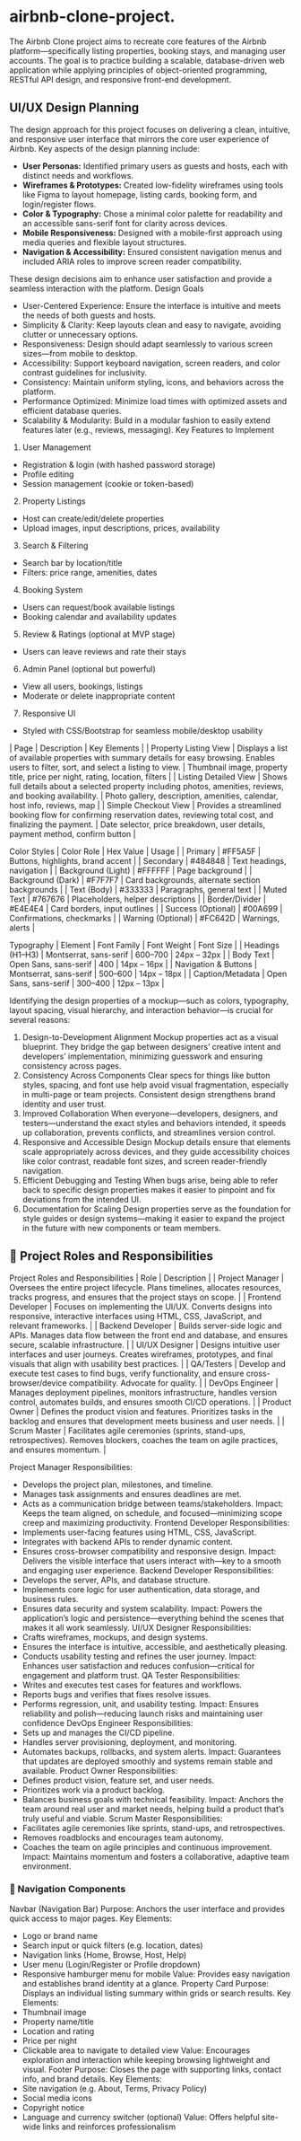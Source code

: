 # airbnb-clone-project.
The Airbnb Clone project aims to recreate core features of the Airbnb platform—specifically listing properties, booking stays, and managing user accounts. The goal is to practice building a scalable, database-driven web application while applying principles of object-oriented programming, RESTful API design, and responsive front-end development.
## UI/UX Design Planning

The design approach for this project focuses on delivering a clean, intuitive, and responsive user interface that mirrors the core user experience of Airbnb. Key aspects of the design planning include:

- **User Personas:** Identified primary users as guests and hosts, each with distinct needs and workflows.
- **Wireframes & Prototypes:** Created low-fidelity wireframes using tools like Figma to layout homepage, listing cards, booking form, and login/register flows.
- **Color & Typography:** Chose a minimal color palette for readability and an accessible sans-serif font for clarity across devices.
- **Mobile Responsiveness:** Designed with a mobile-first approach using media queries and flexible layout structures.
- **Navigation & Accessibility:** Ensured consistent navigation menus and included ARIA roles to improve screen reader compatibility.

These design decisions aim to enhance user satisfaction and provide a seamless interaction with the platform.
 Design Goals
- User-Centered Experience: Ensure the interface is intuitive and meets the needs of both guests and hosts.
- Simplicity & Clarity: Keep layouts clean and easy to navigate, avoiding clutter or unnecessary options.
- Responsiveness: Design should adapt seamlessly to various screen sizes—from mobile to desktop.
- Accessibility: Support keyboard navigation, screen readers, and color contrast guidelines for inclusivity.
- Consistency: Maintain uniform styling, icons, and behaviors across the platform.
- Performance Optimized: Minimize load times with optimized assets and efficient database queries.
- Scalability & Modularity: Build in a modular fashion to easily extend features later (e.g., reviews, messaging).
 Key Features to Implement
1. User Management
- Registration & login (with hashed password storage)
- Profile editing
- Session management (cookie or token-based)
2. Property Listings
- Host can create/edit/delete properties
- Upload images, input descriptions, prices, availability
3. Search & Filtering
- Search bar by location/title
- Filters: price range, amenities, dates
4. Booking System
- Users can request/book available listings
- Booking calendar and availability updates
5. Review & Ratings (optional at MVP stage)
- Users can leave reviews and rate their stays
6. Admin Panel (optional but powerful)
- View all users, bookings, listings
- Moderate or delete inappropriate content
7. Responsive UI
- Styled with CSS/Bootstrap for seamless mobile/desktop usability

| Page | Description | Key Elements | 
| Property Listing View | Displays a list of available properties with summary details for easy browsing. Enables users to filter, sort, and select a listing to view. | Thumbnail image, property title, price per night, rating, location, filters | 
| Listing Detailed View | Shows full details about a selected property including photos, amenities, reviews, and booking availability. | Photo gallery, description, amenities, calendar, host info, reviews, map | 
| Simple Checkout View | Provides a streamlined booking flow for confirming reservation dates, reviewing total cost, and finalizing the payment. | Date selector, price breakdown, user details, payment method, confirm button | 

 Color Styles
| Color Role | Hex Value | Usage | 
| Primary | #FF5A5F | Buttons, highlights, brand accent | 
| Secondary | #484848 | Text headings, navigation | 
| Background (Light) | #FFFFFF | Page background | 
| Background (Dark) | #F7F7F7 | Card backgrounds, alternate section backgrounds | 
| Text (Body) | #333333 | Paragraphs, general text | 
| Muted Text | #767676 | Placeholders, helper descriptions | 
| Border/Divider | #E4E4E4 | Card borders, input outlines | 
| Success (Optional) | #00A699 | Confirmations, checkmarks | 
| Warning (Optional) | #FC642D | Warnings, alerts | 

Typography
| Element | Font Family | Font Weight | Font Size | 
| Headings (H1–H3) | Montserrat, sans-serif | 600–700 | 24px – 32px | 
| Body Text | Open Sans, sans-serif | 400 | 14px – 16px | 
| Navigation & Buttons | Montserrat, sans-serif | 500–600 | 14px – 18px | 
| Caption/Metadata | Open Sans, sans-serif | 300–400 | 12px – 13px | 

Identifying the design properties of a mockup—such as colors, typography, layout spacing, visual hierarchy, and interaction behavior—is crucial for several reasons:
1. Design-to-Development Alignment
Mockup properties act as a visual blueprint. They bridge the gap between designers’ creative intent and developers’ implementation, minimizing guesswork and ensuring consistency across pages.
2. Consistency Across Components
Clear specs for things like button styles, spacing, and font use help avoid visual fragmentation, especially in multi-page or team projects. Consistent design strengthens brand identity and user trust.
3. Improved Collaboration
When everyone—developers, designers, and testers—understand the exact styles and behaviors intended, it speeds up collaboration, prevents conflicts, and streamlines version control.
4. Responsive and Accessible Design
Mockup details ensure that elements scale appropriately across devices, and they guide accessibility choices like color contrast, readable font sizes, and screen reader-friendly navigation.
5. Efficient Debugging and Testing
When bugs arise, being able to refer back to specific design properties makes it easier to pinpoint and fix deviations from the intended UI.
6. Documentation for Scaling
Design properties serve as the foundation for style guides or design systems—making it easier to expand the project in the future with new components or team members.
## 👥 Project Roles and Responsibilities
 Project Roles and Responsibilities
| Role | Description | 
| Project Manager | Oversees the entire project lifecycle. Plans timelines, allocates resources, tracks progress, and ensures that the project stays on scope. | 
| Frontend Developer | Focuses on implementing the UI/UX. Converts designs into responsive, interactive interfaces using HTML, CSS, JavaScript, and relevant frameworks. | 
| Backend Developer | Builds server-side logic and APIs. Manages data flow between the front end and database, and ensures secure, scalable infrastructure. | 
| UI/UX Designer | Designs intuitive user interfaces and user journeys. Creates wireframes, prototypes, and final visuals that align with usability best practices. | 
| QA/Testers | Develop and execute test cases to find bugs, verify functionality, and ensure cross-browser/device compatibility. Advocate for quality. | 
| DevOps Engineer | Manages deployment pipelines, monitors infrastructure, handles version control, automates builds, and ensures smooth CI/CD operations. | 
| Product Owner | Defines the product vision and features. Prioritizes tasks in the backlog and ensures that development meets business and user needs. | 
| Scrum Master | Facilitates agile ceremonies (sprints, stand-ups, retrospectives). Removes blockers, coaches the team on agile practices, and ensures momentum. | 

 Project Manager
Responsibilities:
- Develops the project plan, milestones, and timeline.
- Manages task assignments and ensures deadlines are met.
- Acts as a communication bridge between teams/stakeholders.
Impact: Keeps the team aligned, on schedule, and focused—minimizing scope creep and maximizing productivity.
 Frontend Developer
Responsibilities:
- Implements user-facing features using HTML, CSS, JavaScript.
- Integrates with backend APIs to render dynamic content.
- Ensures cross-browser compatibility and responsive design.
Impact: Delivers the visible interface that users interact with—key to a smooth and engaging user experience.
 Backend Developer
Responsibilities:
- Develops the server, APIs, and database structure.
- Implements core logic for user authentication, data storage, and business rules.
- Ensures data security and system scalability.
Impact: Powers the application’s logic and persistence—everything behind the scenes that makes it all work seamlessly.
 UI/UX Designer
Responsibilities:
- Crafts wireframes, mockups, and design systems.
- Ensures the interface is intuitive, accessible, and aesthetically pleasing.
- Conducts usability testing and refines the user journey.
Impact: Enhances user satisfaction and reduces confusion—critical for engagement and platform trust.
 QA Tester
Responsibilities:
- Writes and executes test cases for features and workflows.
- Reports bugs and verifies that fixes resolve issues.
- Performs regression, unit, and usability testing.
Impact: Ensures reliability and polish—reducing launch risks and maintaining user confidence
 DevOps Engineer
Responsibilities:
- Sets up and manages the CI/CD pipeline.
- Handles server provisioning, deployment, and monitoring.
- Automates backups, rollbacks, and system alerts.
Impact: Guarantees that updates are deployed smoothly and systems remain stable and available.
 Product Owner
Responsibilities:
- Defines product vision, feature set, and user needs.
- Prioritizes work via a product backlog.
- Balances business goals with technical feasibility.
Impact: Anchors the team around real user and market needs, helping build a product that’s truly useful and viable.
 Scrum Master
Responsibilities:
- Facilitates agile ceremonies like sprints, stand-ups, and retrospectives.
- Removes roadblocks and encourages team autonomy.
- Coaches the team on agile principles and continuous improvement.
Impact: Maintains momentum and fosters a collaborative, adaptive team environment.
### 🔹 Navigation Components
Navbar (Navigation Bar)
Purpose: Anchors the user interface and provides quick access to major pages.
Key Elements:
- Logo or brand name
- Search input or quick filters (e.g. location, dates)
- Navigation links (Home, Browse, Host, Help)
- User menu (Login/Register or Profile dropdown)
- Responsive hamburger menu for mobile
Value: Provides easy navigation and establishes brand identity at a glance.
 Property Card
Purpose: Displays an individual listing summary within grids or search results.
Key Elements:
- Thumbnail image
- Property name/title
- Location and rating
- Price per night
- Clickable area to navigate to detailed view
Value: Encourages exploration and interaction while keeping browsing lightweight and visual.
Footer
Purpose: Closes the page with supporting links, contact info, and brand details.
Key Elements:
- Site navigation (e.g. About, Terms, Privacy Policy)
- Social media icons
- Copyright notice
- Language and currency switcher (optional)
Value: Offers helpful site-wide links and reinforces professionalism

